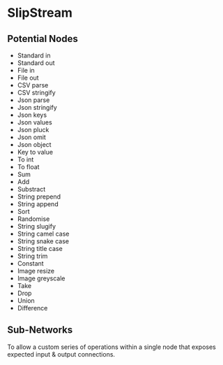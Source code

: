 
# SlipStream

## Potential Nodes

- Standard in
- Standard out
- File in
- File out
- CSV parse
- CSV stringify
- Json parse
- Json stringify
- Json keys
- Json values
- Json pluck
- Json omit
- Json object
- Key to value
- To int
- To float
- Sum
- Add
- Substract
- String prepend
- String append
- Sort
- Randomise
- String slugify
- String camel case
- String snake case
- String title case
- String trim
- Constant
- Image resize
- Image greyscale
- Take
- Drop
- Union
- Difference

## Sub-Networks

To allow a custom series of operations within a single node that exposes expected input & output
connections.

